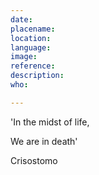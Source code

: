```yaml
---
date:
placename:
location:
language:
image:
reference: 
description:
who:

---
```


'In the midst of life,

We are in death'

Crisostomo
